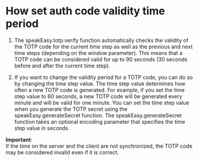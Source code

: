 # How set auth code validity time period

1. The speakEasy.totp.verify function automatically checks the validity of the TOTP code for the current time step as well as the previous and next time steps (depending on the window parameter). This means that a TOTP code can be considered valid for up to 90 seconds (30 seconds before and after the current time step).

2. If you want to change the validity period for a TOTP code, you can do so by changing the time step value. The time step value determines how often a new TOTP code is generated. For example, if you set the time step value to 60 seconds, a new TOTP code will be generated every minute and will be valid for one minute. You can set the time step value when you generate the TOTP secret using the speakEasy.generateSecret function. The speakEasy.generateSecret function takes an optional encoding parameter that specifies the time step value in seconds.

**Important**:<br>
If the time on the server and the client are not synchronized, the TOTP code may be considered invalid even if it is correct.

